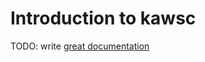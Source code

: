 # Introduction to kawsc

TODO: write [great documentation](http://jacobian.org/writing/great-documentation/what-to-write/)
